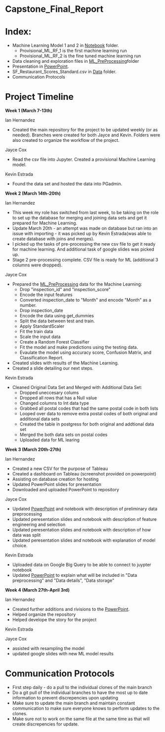 # Capstone_Final_Report

# Index:

- Machine Learning Model 1 and 2 in [Notebook](https://github.com/ianhernandezz/Capstone_Final_Report/tree/main/Notebooks) folder. 
    - Provisional_ML_RF_1 is the first machine learning run
    - Provisional_ML_RF_2 is the fine tuned machine learning run
- Data cleaning and exploration files in [ML_PreProcessing](https://github.com/ianhernandezz/Capstone_Final_Report/tree/main/ML_Preprocessing)folder
- Presentation in [PowerPoint](https://docs.google.com/presentation/d/1ffB2AwLspXSwZHfQvp-hxV4Sp1jOLb_QtWpa1Kn_XQU/edit?usp=sharing). 
- SF_Restaurant_Scores_Standard.csv  in [Data](https://github.com/ianhernandezz/Capstone_Final_Report/tree/main/Data) folder. 
- Communication Protocols 


# Project Timeline 

**Week 1 (March 7-13th)**

Ian Hernandez 

- Created the main repository for the project to be updated weekly (or as needed). Branches were created for both Jayce and Kevin. Folders were also created to organize the workflow of the project. 


Jayce Cox

- Read the csv file into Jupyter. Created a provisional Machine Learning model.


Kevin Estrada

- Found the data set and hosted the data into PGadmin.


**Week 2 (March 14th-20th)**

Ian Hernandez 

- This week my role has switched from last week, to be taking on the role to set up the database for merging and joining data sets and get it prepared for Machine Learning. 
- Update March 20th - an attempt was made on database but ran into an issue with importing - it was picked up by Kevin Estrada(was able to create database with joins and merges). 
- I picked up the tasks of pre-processing the new csv file to get it ready for machine learning. And additional task of google slides was picked up. 
- Stage 2 pre-processing complete. CSV file is ready for ML (additional 3 columns were dropped). 

Jayce Cox 

- Prepared the [ML_PreProcessing](https://github.com/ianhernandezz/Capstone_Final_Report/tree/main/ML_Preprocessing) data for the Machine Learning:
    - Drop "inspection_id" and "inspection_score"
    - Encode the input features
    - Converted inspection_date to "Month" and encode "Month" as a number. 
    - Drop inspection_date 
    - Encode the data using get_dummies
    - Split the data between test and train. 
    - Apply StandardScaler
    - Fit the train data
    - Scale the input data
    - Create a Random Forest Classifier
    - Fit the model and make predictions using the testing data. 
    - Evaulate the model using accuracy score, Confusion Matrix, and Classification Report. 
- Created slides with results of the Machine Learning.
- Created a slide detailing our next steps. 

Kevin Estrada
- Cleaned Original Data Set and Merged with Additional Data Set:
    - Dropped uneccesary colums
    - Dropped all rows that has a Null value 
    - Changed columns to Int data type
    - Grabbed all postal codes that had the same postal code in both lists
    - Looped over data to remove extra postal codes of both original and additional data sets
    - Created the table in postgress for both original and addtional data set
    - Merged the both data sets on postal codes
    - Uploaded data for ML learing 


**Week 3 (March 20th-27th)**

Ian Hernandez 
- Created a new CSV for the purpose of Tableau
- Created a dashboard on Tableau (screenshot provided on powerpoint)
- Assisting on database creation for hosting
- Updated PowerPoint slides for presentation 
- Downloaded and uploaded PowerPoint to repository

Jayce Cox
- Updated [PowerPoint](https://docs.google.com/presentation/d/1ffB2AwLspXSwZHfQvp-hxV4Sp1jOLb_QtWpa1Kn_XQU/edit?usp=sharing) and notebook with description of preliminary data preprocessing
- Updated peresentation slides and notebook with description of feature engineering and selection
- Updated peresentation slides and notebook with description of how data was split
- Updated peresentation slides and notebook with explanation of model choice. 

Kevin Estrada
- Uploaded data on Google Big Query to be able to connect to juypter notebook
- Updated [PowerPoint](https://docs.google.com/presentation/d/1ffB2AwLspXSwZHfQvp-hxV4Sp1jOLb_QtWpa1Kn_XQU/edit?usp=sharing) to explain what will be included in "Data preprocessing" and "Data details", "Data storage"


**Week 4 (March 27th-April 3rd)**

Ian Hernandez
- Created further additions and rivisions to the [PowerPoint](https://docs.google.com/presentation/d/1ffB2AwLspXSwZHfQvp-hxV4Sp1jOLb_QtWpa1Kn_XQU/edit?usp=sharing).
- Helped organize the repository 
- Helped develope the story for the project

Kevin Estrada

Jayce Cox

- assisted with resampling the model
- updated google slides with new ML model results


# Communication Protocols

- First step daily - do a pull to the individual clones of the main branch 
- Do a git pull of the individual branches to have the most up to date information to prevent discrepencies upon updating
- Make sure to update the main branch and maintain constant communication to make sure everyone knows to perform updates to the clones. 
- Make sure not to work on the same file at the same time as that will create discrepencies for update. 
